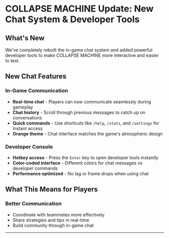 # COLLAPSE MACHINE Update: New Chat System & Developer Tools

## What's New

We've completely rebuilt the in-game chat system and added powerful developer tools to make COLLAPSE MACHINE more interactive and easier to test.

## New Chat Features

### In-Game Communication

- **Real-time chat** - Players can now communicate seamlessly during gameplay
- **Chat history** - Scroll through previous messages to catch up on conversations
- **Quick commands** - Use shortcuts like `/help`, `/stats`, and `/settings` for instant access
- **Orange theme** - Chat interface matches the game's atmospheric design

### Developer Console

- **Hotkey access** - Press the `Enter` key to open developer tools instantly
- **Color-coded interface** - Different colors for chat messages vs developer commands
- **Performance optimized** - No lag or frame drops when using chat

## What This Means for Players

### Better Communication

- Coordinate with teammates more effectively
- Share strategies and tips in real-time
- Build community through in-game chat

---

